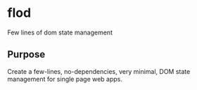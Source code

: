 # flod
Few lines of dom state management

## Purpose
Create a few-lines, no-dependencies, very minimal, DOM state management for single page web apps.


